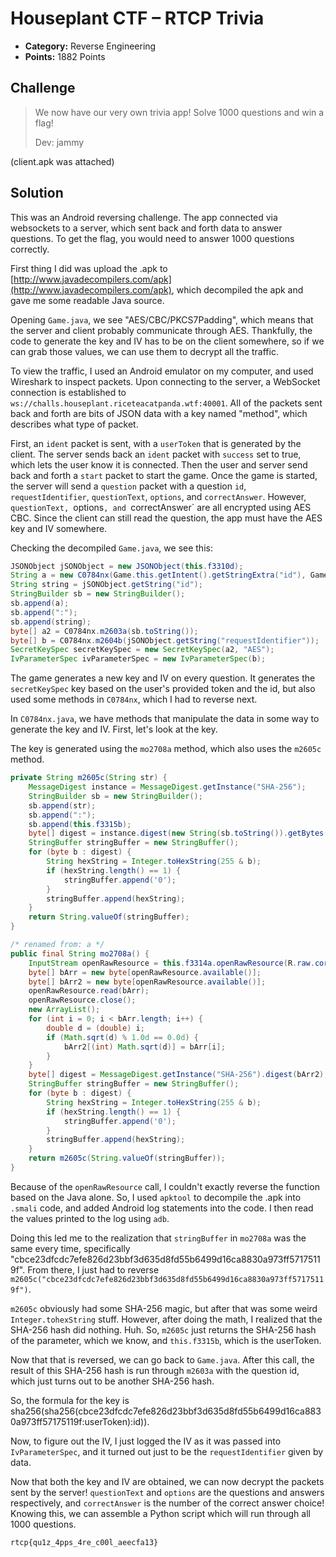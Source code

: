 # Houseplant CTF – RTCP Trivia

* **Category:** Reverse Engineering
* **Points:** 1882 Points

## Challenge

> We now have our very own trivia app! Solve 1000 questions and win a flag!
> 
> Dev: jammy

(client.apk was attached)

## Solution

This was an Android reversing challenge. The app connected via websockets to a server, which sent back and forth data to answer questions. To get the flag, you would need to answer 1000 questions correctly.

First thing I did was upload the .apk to [http://www.javadecompilers.com/apk](http://www.javadecompilers.com/apk), which decompiled the apk and gave me some readable Java source.

Opening `Game.java`, we see "AES/CBC/PKCS7Padding", which means that the server and client probably communicate through AES. Thankfully, the code to generate the key and IV has to be on the client somewhere, so if we can grab those values, we can use them to decrypt all the traffic.

To view the traffic, I used an Android emulator on my computer, and used Wireshark to inspect packets. Upon connecting to the server, a WebSocket connection is established to `ws://challs.houseplant.riceteacatpanda.wtf:40001`. All of the packets sent back and forth are bits of JSON data with a key named "method", which describes what type of packet.

First, an `ident` packet is sent, with a `userToken` that is generated by the client. The server sends back an `ident` packet with `success` set to true, which lets the user know it is connected. Then the user and server send back and forth a `start` packet to start the game. Once the game is started, the server will send a `question` packet with a question `id`, `requestIdentifier`, `questionText`, `options`, and `correctAnswer`. However, `questionText, `options`, and `correctAnswer` are all encrypted using AES CBC. Since the client can still read the question, the app must have the AES key and IV somewhere.

Checking the decompiled `Game.java`, we see this:

```java
JSONObject jSONObject = new JSONObject(this.f3310d);
String a = new C0784nx(Game.this.getIntent().getStringExtra("id"), Game.this.getResources()).mo2708a();
String string = jSONObject.getString("id");
StringBuilder sb = new StringBuilder();
sb.append(a);
sb.append(":");
sb.append(string);
byte[] a2 = C0784nx.m2603a(sb.toString());
byte[] b = C0784nx.m2604b(jSONObject.getString("requestIdentifier"));
SecretKeySpec secretKeySpec = new SecretKeySpec(a2, "AES");
IvParameterSpec ivParameterSpec = new IvParameterSpec(b);
``` 

The game generates a new key and IV on every question. It generates the `secretKeySpec` key based on the user's provided token and the id, but also used some methods in `C0784nx`, which I had to reverse next.

In `C0784nx.java`, we have methods that manipulate the data in some way to generate the key and IV. First, let's look at the key.

The key is generated using the `mo2708a` method, which also uses the `m2605c` method.
```java
private String m2605c(String str) {
    MessageDigest instance = MessageDigest.getInstance("SHA-256");
    StringBuilder sb = new StringBuilder();
    sb.append(str);
    sb.append(":");
    sb.append(this.f3315b);
    byte[] digest = instance.digest(new String(sb.toString()).getBytes());
    StringBuffer stringBuffer = new StringBuffer();
    for (byte b : digest) {
        String hexString = Integer.toHexString(255 & b);
        if (hexString.length() == 1) {
            stringBuffer.append('0');
        }
        stringBuffer.append(hexString);
    }
    return String.valueOf(stringBuffer);
}

/* renamed from: a */
public final String mo2708a() {
    InputStream openRawResource = this.f3314a.openRawResource(R.raw.correct);
    byte[] bArr = new byte[openRawResource.available()];
    byte[] bArr2 = new byte[openRawResource.available()];
    openRawResource.read(bArr);
    openRawResource.close();
    new ArrayList();
    for (int i = 0; i < bArr.length; i++) {
        double d = (double) i;
        if (Math.sqrt(d) % 1.0d == 0.0d) {
            bArr2[(int) Math.sqrt(d)] = bArr[i];
        }
    }
    byte[] digest = MessageDigest.getInstance("SHA-256").digest(bArr2);
    StringBuffer stringBuffer = new StringBuffer();
    for (byte b : digest) {
        String hexString = Integer.toHexString(255 & b);
        if (hexString.length() == 1) {
            stringBuffer.append('0');
        }
        stringBuffer.append(hexString);
    }
    return m2605c(String.valueOf(stringBuffer));
}
```

Because of the `openRawResource` call, I couldn't exactly reverse the function based on the Java alone. So, I used `apktool` to decompile the .apk into `.smali` code, and added Android log statements into the code. I then read the values printed to the log using `adb`.

Doing this led me to the realization that `stringBuffer` in `mo2708a` was the same every time, specifically "cbce23dfcdc7efe826d23bbf3d635d8fd55b6499d16ca8830a973ff57175119f". From there, I just had to reverse `m2605c("cbce23dfcdc7efe826d23bbf3d635d8fd55b6499d16ca8830a973ff57175119f")`.

`m2605c` obviously had some SHA-256 magic, but after that was some weird `Integer.tohexString` stuff. However, after doing the math, I realized that the SHA-256 hash did nothing. Huh. So, `m2605c` just returns the SHA-256 hash of the parameter, which we know, and `this.f3315b`, which is the userToken.

Now that that is reversed, we can go back to `Game.java`. After this call, the result of this SHA-256 hash is run through `m2603a` with the question id, which just turns out to be another SHA-256 hash.

So, the formula for the key is sha256(sha256(cbce23dfcdc7efe826d23bbf3d635d8fd55b6499d16ca8830a973ff57175119f:userToken):id)).

Now, to figure out the IV, I just logged the IV as it was passed into `IvParameterSpec`, and it turned out just to be the `requestIdentifier` given by data.

Now that both the key and IV are obtained, we can now decrypt the packets sent by the server! `questionText` and `options` are the questions and answers respectively, and `correctAnswer` is the number of the correct answer choice! Knowing this, we can assemble a Python script which will run through all 1000 questions.


```
rtcp{qu1z_4pps_4re_c00l_aeecfa13}
```